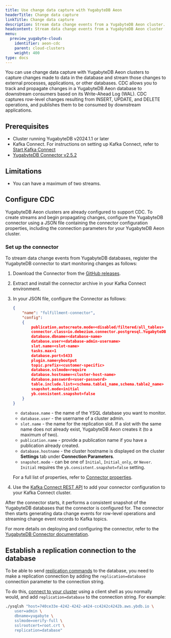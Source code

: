 ```yaml
---
title: Use change data capture with YugabyteDB Aeon
headerTitle: Change data capture
linkTitle: Change data capture
description: Stream data change events from a YugabyteDB Aeon cluster.
headcontent: Stream data change events from a YugabyteDB Aeon cluster
menu:
  preview_yugabyte-cloud:
    identifier: aeon-cdc
    parent: cloud-clusters
    weight: 400
type: docs
---
```


You can use change data capture with YugabyteDB Aeon clusters to capture changes made to data in the database and stream those changes to external processes, applications, or other databases. CDC allows you to track and propagate changes in a YugabyteDB Aeon database to downstream consumers based on its Write-Ahead Log (WAL). CDC captures row-level changes resulting from INSERT, UPDATE, and DELETE operations, and publishes them to be consumed by downstream applications.

## Prerequisites

- Cluster running YugabyteDB v2024.1.1 or later
- Kafka Connect. For instructions on setting up Kafka Connect, refer to [Start Kafka Connect](../../../explore/change-data-capture/using-logical-replication/get-started/#start-kafka-connect)
- [YugabyteDB Connector v2.5.2](https://github.com/yugabyte/debezium/releases/tag/dz.2.5.2.yb.2024.1)

## Limitations

- You can have a maximum of two streams.

## Configure CDC

YugabyteDB Aeon clusters are already configured to support CDC. To create streams and begin propagating changes, configure the YugabyteDB connector using a JSON file containing the connector configuration properties, including the connection parameters for your YugabyteDB Aeon cluster.

### Set up the connector

To stream data change events from YugabyteDB databases, register the YugabyteDB connector to start monitoring changes as follows:

1. Download the Connector from the [GitHub releases](https://github.com/yugabyte/debezium/releases/tag/dz.2.5.2.yb.2024.1).
1. Extract and install the connector archive in your Kafka Connect environment.
1. In your JSON file, configure the Connector as follows:

    ```json
    {
        "name": "fulfillment-connector",
        "config": 
        {
            publication.autocreate.mode=<disabled/filtered/all_tables>
            connector.class=io.debezium.connector.postgresql.YugabyteDBConnector
            database.dbname=<database-name> 
            database.user=<database-admin-username>
            slot.name=<slot-name>
            tasks.max=1
            database.port=5433
            plugin.name=yboutput
            topic.prefix=<customer-specific>
            database.sslmode=require
            database.hostname=<cluster-host-name>
            database.password=<user-password>
            table.include.list=<schema.table1_name,schema.table2_name>
            snapshot.mode=initial
            yb.consistent.snapshot=false
        }
    }
    ```

    - `database.name` - the name of the YSQL database you want to monitor.
    - `database.user` - the username of a cluster admin.
    - `slot.name` - the name for the replication slot. If a slot with the same name does not already exist, YugabyteDB Aeon creates it (to a maximum of two).
    - `publication.name` - provide a publication name if you have a publication already created.
    - `database.hostname` - the cluster hostname is displayed on the cluster **Settings** tab under **Connection Parameters**.
    - `snapshot.mode` - can be one of `Initial`, `Initial_only`, or `Never`. `Initial` requires the `yb.consistent.snapshot=false` setting.

    For a full list of properties, refer to [Connector properties](../../../explore/change-data-capture/using-logical-replication/yugabytedb-connector-properties).

1. Use the [Kafka Connect REST API](https://kafka.apache.org/documentation/#connect_rest) to add your connector configuration to your Kafka Connect cluster.

After the connector starts, it performs a consistent snapshot of the YugabyteDB databases that the connector is configured for. The connector then starts generating data change events for row-level operations and streaming change event records to Kafka topics.

For more details on deploying and configuring the connector, refer to the [YugabyteDB Connector documentation](../../../explore/change-data-capture/using-logical-replication/yugabytedb-connector/).

## Establish a replication connection to the database

To be able to send [replication commands](https://www.postgresql.org/docs/11/protocol-replication.html) to the database, you need to make a replication connection by adding the `replication=database` connection parameter to the connection string.

To do this, [connect to your cluster](../../cloud-connect/connect-client-shell/) using a client shell as you normally would, and add `replication=database` to the connection string. For example:

```sh
./ysqlsh "host=740ce33e-4242-4242-a424-cc4242c4242b.aws.ybdb.io \
    user=admin \
    dbname=yugabyte \
    sslmode=verify-full \
    sslrootcert=root.crt \
    replication=database"
```
